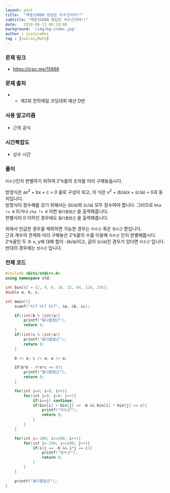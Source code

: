 ```yaml
---
layout: post
title:  "백준15888 정답은 이수근이야!!"
subtitle: "백준15888 정답은 이수근이야!!"
date:   2018-08-13 00:19:00
background: '/img/bg-index.jpg'
author : justiceHui
tag : [sunrin,Math]
---
```


### 문제 링크
* https://icpc.me/15888

### 문제 출처
* * 제2회 천하제일 코딩대회 예선 D번

### 사용 알고리즘
* 근의 공식

### 시간복잡도
* 상수 시간

### 풀이
`이수근`인지 판별하기 위하여 2^k꼴의 숫자를 미리 구해놓읍시다.

방정식은 ax<sup>2</sup> + bx + c = 0 꼴로 구성이 되고, 이 식은 x<sup>2</sup> + (b/a)x + (c/a) = 0과 동치입니다.<br>
방정식이 정수해를 갖기 위해서는 (b/a)와 (c/a) 모두 정수여야 합니다. 그러므로 `b%a != 0` 이거나 `c%a != 0` 이면 `둘다틀렸근` 을 출력해줍니다.<br>
판별식이 0 이하인 경우에도 `둘다틀렸근` 을 출력해줍니다.

위에서 언급한 경우를 제외하면 가능한 경우는 `이수근` 혹은 `정수근` 뿐입니다.<br>
근과 계수의 관계와 미리 구해놓은 2^k꼴의 수를 이용해 `이수근` 인지 판별해봅시다.<br>
2^k꼴인 두 수 x, y에 대해 합이 -(b/a)이고, 곱이 (c/a)인 경우가 있다면 `이수근` 입니다.<br>
반대의 경우에는 `정수근` 입니다.

### 전체 코드
```cpp
#include <bits/stdc++.h>
using namespace std;

int bin[8] = {2, 4, 8, 16, 32, 64, 128, 256};
double a, b, c;

int main(){
	scanf("%lf %lf %lf", &a, &b, &c);

	if((int)b % (int)a){
		printf("둘다틀렸근");
		return 0;
	}
	if((int)c % (int)a){
		printf("둘다틀렸근");
		return 0;
	}

	b /= a; c /= a; a /= a;

	if(b*b - 4*a*c <= 0){
		printf("둘다틀렸근");
		return 0;
	}

	for(int i=0; i<8; i++){
		for(int j=0; j<8; j++){
			if(i==j) continue;
			if(bin[i] + bin[j] == -b && bin[i] * bin[j] == c){
				printf("이수근");
				return 0;
			}
		}
	}

	for(int i=-200; i<=200; i++){
		for(int j=-200; j<=200; j++){
			if(i+j == -b && i*j == c){
				printf("정수근");
				return 0;
			}
		}
	}

	printf("둘다틀렸근");
}
```
